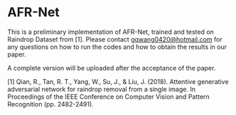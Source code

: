 # AFR-Net
This is a preliminary implementation of AFR-Net, trained and tested on Raindrop Dataset from [1]. Please contact gqwang0420@hotmail.com for any questions on how to run the codes and how to obtain the results in our paper.

A complete version will be uploaded after the acceptance of the paper.


[1] Qian, R., Tan, R. T., Yang, W., Su, J., & Liu, J. (2018). Attentive generative adversarial network for raindrop removal from a single image. In Proceedings of the IEEE Conference on Computer Vision and Pattern Recognition (pp. 2482-2491).
